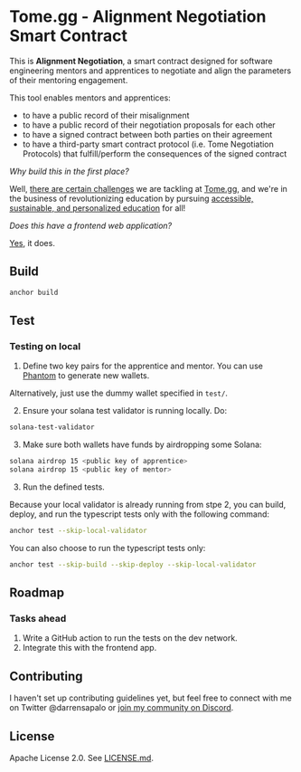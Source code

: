 # Tome.gg - Alignment Negotiation Smart Contract

This is **Alignment Negotiation**, a smart contract designed for software engineering mentors and apprentices to negotiate and align the parameters of their mentoring engagement.

This tool enables mentors and apprentices:

- to have a public record of their misalignment
- to have a public record of their negotiation proposals for each other
- to have a signed contract between both parties on their agreement
- to have a third-party smart contract protocol (i.e. Tome Negotiation Protocols) that fulfill/perform the consequences of the signed contract

*Why build this in the first place?*

Well, [there are certain challenges](docs/context.md) we are tackling at [Tome.gg](https://tome.gg), and we're in the business of revolutionizing education by pursuing [accessible, sustainable, and personalized education](https://github.com/tome-gg/whitepaper/blob/main/main.pdf) for all!

*Does this have a frontend web application?*

[Yes](https://github.com/tome-gg/alignment), it does.

## Build

```bash
anchor build
```

## Test

### Testing on local

1. Define two key pairs for the apprentice and mentor. You can use [Phantom](https://phantom.app/) to generate new wallets.

Alternatively, just use the dummy wallet specified in `test/`.

2. Ensure your solana test validator is running locally. Do:

```bash
solana-test-validator
```

3. Make sure both wallets have funds by airdropping some Solana:

```bash
solana airdrop 15 <public key of apprentice>
solana airdrop 15 <public key of mentor>
```

3. Run the defined tests.

Because your local validator is already running from stpe 2, you can build, deploy, and run the typescript tests only with the following command:

```bash
anchor test --skip-local-validator 
```

You can also choose to run the typescript tests only:

```bash
anchor test --skip-build --skip-deploy --skip-local-validator 
```


## Roadmap

### Tasks ahead

1. Write a GitHub action to run the tests on the dev network.
2. Integrate this with the frontend app.

## Contributing

I haven't set up contributing guidelines yet, but feel free to connect with me on Twitter @darrensapalo or [join my community on Discord](http://bit.ly/3yCdUiE).


## License

Apache License 2.0. See [LICENSE.md](LICENSE.md).
